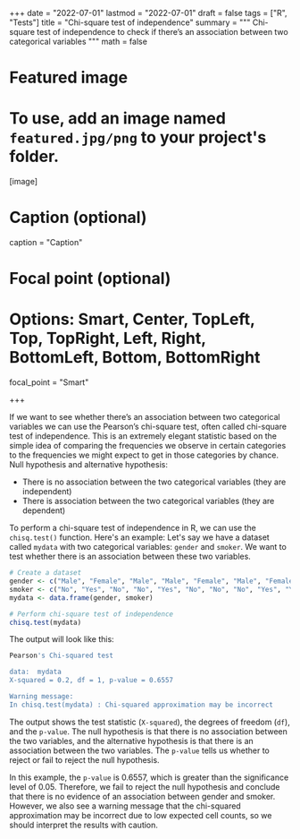 +++
date = "2022-07-01"
lastmod = "2022-07-01"
draft = false
tags = ["R", "Tests"]
title = "Chi-square test of independence"
summary = """
Chi-square test of independence to check if there’s an association between two categorical variables
"""
math = false

# Featured image
# To use, add an image named `featured.jpg/png` to your project's folder. 
[image]
  # Caption (optional)
  caption = "Caption"
  
  # Focal point (optional)
  # Options: Smart, Center, TopLeft, Top, TopRight, Left, Right, BottomLeft, Bottom, BottomRight
  focal_point = "Smart"

+++

If we want to see whether there’s an association between two categorical variables we can use the Pearson’s chi-square test, often called chi-square test of independence. This is an extremely elegant statistic based on the simple idea of comparing the frequencies we observe in certain categories to the frequencies we might expect to get in those categories by chance.
Null hypothesis and alternative hypothesis:
 - There is no association between the two categorical variables (they are independent)
 - There is association between the two categorical variables (they are dependent)


To perform a chi-square test of independence in R, we can use the `chisq.test()` function. Here's an example:
Let's say we have a dataset called `mydata` with two categorical variables: `gender` and `smoker`. We want to test whether there is an association between these two variables.

```r
# Create a dataset
gender <- c("Male", "Female", "Male", "Male", "Female", "Male", "Female", "Male", "Female", "Female")
smoker <- c("No", "Yes", "No", "No", "Yes", "No", "No", "No", "Yes", "Yes")
mydata <- data.frame(gender, smoker)

# Perform chi-square test of independence
chisq.test(mydata)
```

The output will look like this:

```r
Pearson's Chi-squared test

data:  mydata
X-squared = 0.2, df = 1, p-value = 0.6557

Warning message:
In chisq.test(mydata) : Chi-squared approximation may be incorrect
```

The output shows the test statistic (`X-squared`), the degrees of freedom (`df`), and the `p-value`. The null hypothesis is that there is no association between the two variables, and the alternative hypothesis is that there is an association between the two variables. The `p-value` tells us whether to reject or fail to reject the null hypothesis.

In this example, the `p-value` is 0.6557, which is greater than the significance level of 0.05. Therefore, we fail to reject the null hypothesis and conclude that there is no evidence of an association between gender and smoker. However, we also see a warning message that the chi-squared approximation may be incorrect due to low expected cell counts, so we should interpret the results with caution.
